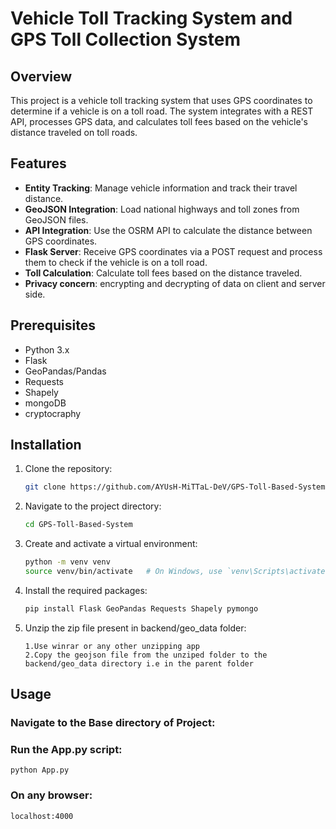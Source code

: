 # Vehicle Toll Tracking System and GPS Toll Collection System

## Overview
This project is a vehicle toll tracking system that uses GPS coordinates to determine if a vehicle is on a toll road. The system integrates with a REST API, processes GPS data, and calculates toll fees based on the vehicle's distance traveled on toll roads.

## Features
- **Entity Tracking**: Manage vehicle information and track their travel distance.
- **GeoJSON Integration**: Load national highways and toll zones from GeoJSON files.
- **API Integration**: Use the OSRM API to calculate the distance between GPS coordinates.
- **Flask Server**: Receive GPS coordinates via a POST request and process them to check if the vehicle is on a toll road.
- **Toll Calculation**: Calculate toll fees based on the distance traveled.
- **Privacy concern**: encrypting and decrypting of data on client and server side.

## Prerequisites
- Python 3.x
- Flask
- GeoPandas/Pandas
- Requests
- Shapely
- mongoDB
- cryptocraphy

## Installation
1. Clone the repository:
    ```bash
    git clone https://github.com/AYUsH-MiTTaL-DeV/GPS-Toll-Based-System
    ```
2. Navigate to the project directory:
    ```bash
    cd GPS-Toll-Based-System
    ```
3. Create and activate a virtual environment:
    ```bash
    python -m venv venv
    source venv/bin/activate   # On Windows, use `venv\Scripts\activate`
    ```
4. Install the required packages:
    ```bash
    pip install Flask GeoPandas Requests Shapely pymongo 
    ```
5. Unzip the zip file present in backend/geo_data folder:
    ```
    1.Use winrar or any other unzipping app
    2.Copy the geojson file from the unziped folder to the backend/geo_data directory i.e in the parent folder
    ```
## Usage
### Navigate to the Base directory of Project:
### Run the App.py script:
    python App.py

### On any browser:
    localhost:4000
